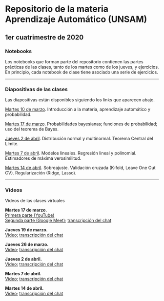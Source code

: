 # Repositorio de la materia Aprendizaje Automático (UNSAM)

## 1er cuatrimestre de 2020

### Notebooks

Los notebooks que forman parte del repositorio contienen las partes prácticas de las clases, tanto de los martes como de los jueves, y ejercicios. En principio, cada notebook de clase tiene asociado una serie de ejercicios.

***

### Diapositivas de las clases

Las diapositivas están disponibles siguiendo los links que aparecen abajo.

[Martes 10 de marzo](https://drive.google.com/file/d/1tWty4OfYgU3LRR1FzH358l5IKz2KQfvM/view). Introducción a la materia, aprendizaje automático y probabilidad.

[Martes 17 de marzo](https://drive.google.com/file/d/1oFB76Vz5Szl6FWjRKAuAsoevDebgYIW_/view). Probabilidades bayesianas; funciones de probabilidad; uso del teorema de Bayes.

[Jueves 2 de abril](https://drive.google.com/file/d/10cjqw1yuE-m17FS5lxOjDz8JL8sQra_0/view). Distribución normal y multinormal. Teorema Central del Límite.

[Martes 7 de abril](https://drive.google.com/file/d/1Td6j5amKZBLiEPeTdibAC3IMPNa7mcjv/view). Modelos lineales. Regresión lineal y polinomial. Estimadores de máxima verosimilitud.

[Martes 14 de abril](https://drive.google.com/file/d/1D1pUlX9E8jQl7IKTbjH7FistQyx_Myh8/view). Sobreajuste. Validación cruzada (K-fold, Leave One Out CV). Regularización (Ridge, Lasso).
***

### Videos

Videos de las clases virtuales

__Martes 17 de marzo.__<br>
[Primera parte (YouTube)](https://www.youtube.com/watch?v=WkpgXdN4gF8&feature=youtu.be)<br>
[Segunda parte (Google Meet)](https://drive.google.com/file/d/1qCTc-uttzxjA3KY6M1vvKSxX9OAikGxN/view); [transcripción del chat](https://drive.google.com/file/d/1aOj1kF2Dd6LoP_AM4JB1XDd1mz3_m7hV/view?usp=sharing)

__Jueves 19 de marzo.__<br>
[Video](https://drive.google.com/file/d/1-Jg3EfaBzeMZcYBieG3Lo8EObOedBC3n/view);
[transcripción del chat](https://drive.google.com/file/d/13DE3rf6X4EtExi-zTFyeixBuO91OK8Sd/view?usp=sharing)

__Jueves 26 de marzo.__<br>
[Video](https://drive.google.com/file/d/1EPb5TmGpaxdUVkPKNCBZrCX9-iLBbUws/view);
[transcripción del chat](https://drive.google.com/file/d/1s2VuABeFMY7jj0k2BkLegCpLmxRFt8_Z/view?usp=sharing)

__Jueves 2 de abril.__<br>
[Video](https://drive.google.com/file/d/1GMCZ9RXDsDfxb1OtOCZyW7CpRs6oP_2w/view);
[transcripción del chat](https://drive.google.com/file/d/1TkSw2TCSxXi9nhvhOK82H_O57WOkTnO3/view)

__Martes 7 de abril.__<br>
[Video](https://drive.google.com/file/d/1XIqKWD5L7F0xhPKkLQXJYZNelhy6z0Y2/view);
[transcripción del chat](https://drive.google.com/file/d/1DQltVnPu_7F_WLqR9oYdSiACszRBPPfu/view)

__Martes 14 de abril.__<br>
[Video](https://drive.google.com/file/d/1tU4bR6EXmr3nHupAus1aXesu85TGKYJW/view);
[transcripción del chat](https://drive.google.com/file/d/1T-ZyxwA3vTkAklgmvGUcUhf3o4msCIyE/view)
